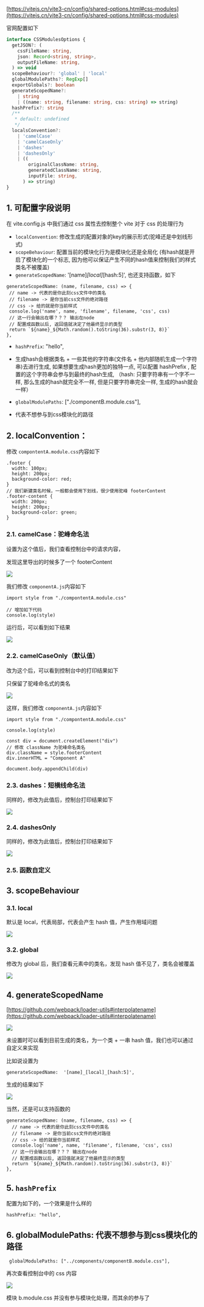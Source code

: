 [https://vitejs.cn/vite3-cn/config/shared-options.html#css-modules](https://vitejs.cn/vite3-cn/config/shared-options.html#css-modules)

官网配置如下

```typescript
interface CSSModulesOptions {
  getJSON?: (
    cssFileName: string,
    json: Record<string, string>,
    outputFileName: string,
  ) => void
  scopeBehaviour?: 'global' | 'local'
  globalModulePaths?: RegExp[]
  exportGlobals?: boolean
  generateScopedName?:
    | string
    | ((name: string, filename: string, css: string) => string)
  hashPrefix?: string
  /**
   * default: undefined
   */
  localsConvention?:
    | 'camelCase'
    | 'camelCaseOnly'
    | 'dashes'
    | 'dashesOnly'
    | ((
        originalClassName: string,
        generatedClassName: string,
        inputFile: string,
      ) => string)
}
```

## 1. 可配置字段说明

在 vite.config.js 中我们通过 css 属性去控制整个 vite 对于 css 的处理行为

- `localConvention`: 修改生成的配置对象的key的展示形式(驼峰还是中划线形式)
- `scopeBehaviour`: 配置当前的模块化行为是模块化还是全局化 (有hash就是开启了模块化的一个标志, 因为他可以保证产生不同的hash值来控制我们的样式类名不被覆盖)
- `generateScopedName`: '[name]_[local]_[hash:5]', 也还支持函数，如下

 ```
 generateScopedName: (name, filename, css) => {
  // name -> 代表的是你此刻css文件中的类名
  // filename -> 是你当前css文件的绝对路径
  // css -> 给的就是你当前样式
  console.log('name', name, 'filename', filename, 'css', css) 
  // 这一行会输出在哪？？？ 输出在node
  // 配置成函数以后, 返回值就决定了他最终显示的类型
  return `${name}_${Math.random().toString(36).substr(3, 8)}`
},
 ```

- `hashPrefix`: "hello",

- 生成hash会根据类名 + 一些其他的字符串(文件名 + 他内部随机生成一个字符串)去进行生成, 如果想要生成hash更加的独特一点, 可以配置 hashPrefix , 配置的这个字符串会参与到最终的hash生成, （hash: 只要字符串有一个字不一样, 那么生成的hash就完全不一样, 但是只要字符串完全一样, 生成的hash就会一样）

- `globalModulePaths`: ["./componentB.module.css"],

- 代表不想参与到css模块化的路径

## 2. localConvention：

修改 `compontentA.module.css`内容如下

```
.footer {
  width: 100px;
  height: 200px;
  background-color: red;
}
// 我们新建类名时候，一般都会使用下划线，很少使用驼峰 footerContent
.footer-content {
  width: 200px;
  height: 200px;
  background-color: green;
}
```

### 2.1. camelCase：**驼峰命名法**

设置为这个值后，我们查看控制台中的请求内容，

发现这里导出的时候多了一个 footerContent

![](./assets/1743083301315-cac2a382-77d4-4d45-b5a1-c70739acad68.png)

我们修改 `componentA.js`内容如下

```
import style from "./compontentA.module.css"

// 增加如下代码
console.log(style)
```

运行后，可以看到如下结果

![](./assets/1743083405755-b65aff31-633d-447f-9869-3ba1152de632.png)

### 2.2. camelCaseOnly（默认值）

改为这个后，可以看到控制台中的打印结果如下

只保留了驼峰命名式的类名

![](./assets/1743083468449-4e2649de-bbf9-4e1c-8b2f-89fa3e3433a2.png)

这样，我们修改 `componentA.js`内容如下

```
import style from "./compontentA.module.css"

console.log(style)

const div = document.createElement("div")
// 修改 className 为驼峰命名类名
div.className = style.footerContent
div.innerHTML = "Component A"

document.body.appendChild(div)
```

### 2.3. dashes：**短横线命名法**

同样的，修改为此值后，控制台打印结果如下

![](./assets/1743083530301-581c3518-1d0b-45db-8a93-4e1c7fd244ca.png)

### 2.4. dashesOnly

同样的，修改为此值后，控制台打印结果如下

![](./assets/1743084232243-cb3a8251-0361-4a10-b7a0-33d2f77e21c8.png)

### 2.5. 函数自定义

  

## 3. scopeBehaviour

### 3.1. local

默认是 local，代表局部，代表会产生 hash 值，产生作用域问题

![](./assets/1743085199154-65e62b58-3818-4302-8253-cab537f93897.png)

### 3.2. global

修改为 global 后，我们查看元素中的类名，发现 hash 值不见了，类名会被覆盖

![](./assets/1743085135516-3b4bf3d7-08f3-49f0-9151-2d6885e2d0fc.png)

## 4. generateScopedName

[https://github.com/webpack/loader-utils#interpolatename](https://github.com/webpack/loader-utils#interpolatename)

![](./assets/1743085570053-22feb3a6-8778-4e0f-8124-0e992291c875.png)

未设置时可以看到目前生成的类名，为一个类 + 一串 hash 值，我们也可以通过自定义来实现

比如说设置为

```
generateScopedName:  '[name]_[local]_[hash:5]',
```

生成的结果如下

![](./assets/1743085369375-564ecccb-a51c-4d15-ac52-7578b7420564.png)

当然，还是可以支持函数的

```
generateScopedName: (name, filename, css) => {
  // name -> 代表的是你此刻css文件中的类名
  // filename -> 是你当前css文件的绝对路径
  // css -> 给的就是你当前样式
  console.log('name', name, 'filename', filename, 'css', css) 
  // 这一行会输出在哪？？？ 输出在node
  // 配置成函数以后, 返回值就决定了他最终显示的类型
  return `${name}_${Math.random().toString(36).substr(3, 8)}`
},
```

## 5. `hashPrefix`

配置为如下的，一个效果是什么样的

```
hashPrefix: "hello",
```

## 6. globalModulePaths: 代表不想参与到css模块化的路径

```
 globalModulePaths: ["../components/componentB.module.css"],
```

再次查看控制台中的 css 内容

![](./assets/1743087342502-95bc8210-637a-457e-b0da-4faf40e8c465.png)

模块 b.module.css 并没有参与模块化处理，而其余的参与了